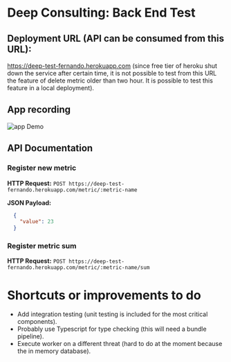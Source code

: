 # Deep Consulting: Back End Test

## Deployment URL (API can be consumed from this URL):

https://deep-test-fernando.herokuapp.com (since free tier of heroku shut down the service after certain time, it is not possible to test from this URL the feature of delete metric older than two hour. It is possible to test this feature in a local deployment).

## App recording

![app Demo](https://github.com/nandodrw/deep-test-backend/blob/master/assets/Screen%20Recording%202020-06-12%20at%2019.41.05.gif)

## API Documentation

### Register new metric

**HTTP Request:** `POST https://deep-test-fernando.herokuapp.com/metric/:metric-name`

**JSON Payload:**

```json
  {
    "value": 23
  }
```

### Register metric sum

**HTTP Request:** `POST https://deep-test-fernando.herokuapp.com/metric/:metric-name/sum`

# Shortcuts or improvements to do

* Add integration testing (unit testing is included for the most critical components).
* Probably use Typescript for type checking (this will need a bundle pipeline).
* Execute worker on a different threat (hard to do at the moment because the in memory database).
